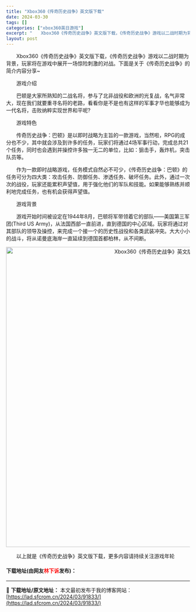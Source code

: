 ```yaml
---
title: "Xbox360《传奇历史战争》英文版下载"
date: 2024-03-30
tags: []
categories: ["xbox360英日游戏"]
excerpt: "　　Xbox360《传奇历史战争》英文版下载，《传奇历史战争》游戏以二战时期为背景，玩家将在游戏中展开一场惊险刺激的对战。下面是关于《传奇历史战争》的简介内容分享~ 　　游戏介绍 　　巴顿是大家所熟知的二战名将，参与了北非战役和欧洲的光复战，名气非常大，现在我们就要重寻名将的老路，看看你是不是也有这&hellip;"
layout: post
---
```


 <p>　　Xbox360《传奇历史战争》英文版下载，《传奇历史战争》游戏以二战时期为背景，玩家将在游戏中展开一场惊险刺激的对战。下面是关于《传奇历史战争》的简介内容分享~</p> <p>　　游戏介绍</p> <p>　　巴顿是大家所熟知的二战名将，参与了北非战役和欧洲的光复战，名气非常大，现在我们就要重寻名将的老路，看看你是不是也有这样的军事才华也能够成为一代名将，击败纳粹实现世界和平呢?</p> <p>　　游戏特色</p> <p>　　传奇历史战争：巴顿》是以即时战略为主旨的一款游戏，当然啦，RPG的成分也不少，其中就会涉及到许多的任务，玩家们将通过4场军事行动，完成总共21个任务，同时也会遇到并操控许多独一无二的单位，比如：狙击手，轰炸机，突击队员等。</p> <p>　　作为一款即时战略游戏，任务模式自然必不可少，《传奇历史战争：巴顿》的任务可分为四大类：攻击任务、防御任务、渗透任务、破坏任务。此外，通过一次次的战役，玩家还能累积声望值，用于强化他们的军队和技能。如果能够熟练并顺利地完成任务，也有机会获得声望值。</p> <p>　　游戏背景</p> <p>　　游戏开始时间被设定在1944年8月，巴顿将军带领着它的部队&mdash;&mdash;美国第三军团(Third US Army)，从法国西部一直前进，直到德国的中心区域。玩家将通过对其部队的领导及操控，来完成一个接一个的历史性战役和各类武装冲突。大大小小的战斗，将从诺曼底海岸一直延续到德国首都柏林，从不间断。</p> <p align="center"><img align="" border="0" src="https://lad.sfcrom.cn/wp-content/uploads/2024/03/20240330_6607d4e2546b5.jpg" width="820" alt="Xbox360《传奇历史战争》英文版下载" /></p> <p>　　以上就是《传奇历史战争》英文版下载，更多内容请持续关注游戏年轮</p> <p><h4>下载地址(由网友<font color="red">林下诉</font>发布)：</h4></p> 

---
📖 **下载地址/原文地址：** 本文最初发布于我的博客网站：[https://lad.sfcrom.cn/2024/03/91833/](https://lad.sfcrom.cn/2024/03/91833/)

